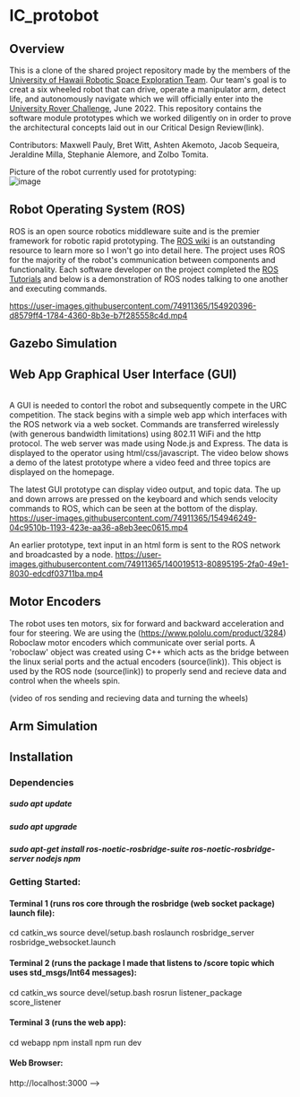 # IC_protobot

## Overview

This is a clone of the shared project repository made by the members of the [University of Hawaii Robotic Space Exploration Team](https://manoa.hawaii.edu/uh-vip/project/robotic-space-exploration-rose-vip/). Our team's goal is to creat a six wheeled robot that can drive, operate a manipulator arm, detect life, and autonomously navigate which we will officially enter into the [University Rover Challenge](https://urc.marssociety.org/home), June 2022. This repository contains the software module prototypes which we worked diligently on in order to prove the architectural concepts laid out in our Critical Design Review(link).

Contributors: Maxwell Pauly, Bret Witt, Ashten Akemoto, Jacob Sequeira, Jeraldine Milla, Stephanie Alemore, and Zolbo Tomita.

Picture of the robot currently used for prototyping:
<br>
![image](https://user-images.githubusercontent.com/74911365/155123497-79ac5871-d912-4ee8-9e1f-668debe898f1.png)


## Robot Operating System (ROS)

ROS is an open source robotics middleware suite and is the premier framework for robotic rapid prototyping. The [ROS wiki](https://www.ros.org/) is an outstanding resource to learn more so I won't go into detail here. The project uses ROS for the majority of the robot's communication between components and functionality. Each software developer on the project completed the [ROS Tutorials](http://wiki.ros.org/ROS/Tutorials) and below is a demonstration of ROS nodes talking to one another and executing commands.


https://user-images.githubusercontent.com/74911365/154920396-d8579ff4-1784-4360-8b3e-b7f285558c4d.mp4



## Gazebo Simulation

## Web App Graphical User Interface (GUI)
<br>
A GUI is needed to contorl the robot and subsequently compete in the URC competition. The stack begins with a simple web app which interfaces with the ROS network via a web socket. Commands are transferred wirelessly (with generous bandwidth limitations) using 802.11 WiFi and the http protocol. The web server was made using Node.js and Express. The data is displayed to the operator using html/css/javascript. The video below shows a demo of the latest prototype where a video feed and three topics are displayed on the homepage. 

The latest GUI prototype can display video output, and topic data. The up and down arrows are pressed on the keyboard and which sends velocity commands to ROS, which can be seen at the bottom of the display.
<br>
https://user-images.githubusercontent.com/74911365/154946249-04c9510b-1193-423e-aa36-a8eb3eec0615.mp4


An earlier prototype, text input in an html form is sent to the ROS network and broadcasted by a node.
https://user-images.githubusercontent.com/74911365/140019513-80895195-2fa0-49e1-8030-edcdf03711ba.mp4


## Motor Encoders
The robot uses ten motors, six for forward and backward acceleration and four for steering. We are using the (https://www.pololu.com/product/3284) Roboclaw motor encoders which communicate over serial ports. A 'roboclaw' object was created using C++ which acts as the bridge between the linux serial ports and the actual encoders (source(link)). This object is used by the ROS node (source(link)) to properly send and recieve data and control when the wheels spin.

(video of ros sending and recieving data and turning the wheels)

## Arm Simulation

## Installation

### Dependencies

##### sudo apt update
##### sudo apt upgrade
##### sudo apt-get install ros-noetic-rosbridge-suite ros-noetic-rosbridge-server nodejs npm

### Getting Started:

#### Terminal 1 (runs ros core through the rosbridge (web socket package) launch file):

cd catkin_ws
source devel/setup.bash
roslaunch rosbridge_server rosbridge_websocket.launch

#### Terminal 2 (runs the package I made that listens to /score topic which uses std_msgs/Int64 messages):
cd catkin_ws
source devel/setup.bash
rosrun listener_package score_listener

#### Terminal 3 (runs the web app):
cd webapp
npm install
npm run dev

#### Web Browser:
http://localhost:3000 -->
